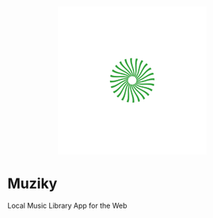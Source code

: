 <p align="center">
	<img src="Muziky.png" width="300" height="300" alt="Muziky">  
</p>

# Muziky
Local Music Library App for the Web 
